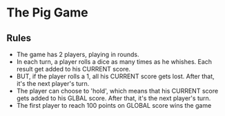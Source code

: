 # The Pig Game


## Rules


* The game has 2 players, playing in rounds.
* In each turn, a player rolls a dice as many times as he whishes. Each result get added to his CURRENT score.
* BUT, if the player rolls a 1, all his CURRENT score gets lost. After that, it's the next player's turn.
* The player can choose to 'hold', which means that his CURRENT score gets added to his GLBAL score. After that, it's the next player's turn.
* The first player to reach 100 points on GLOBAL score wins the game


